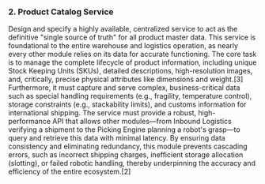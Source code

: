 ### 2. Product Catalog Service
Design and specify a highly available, centralized service to act as the definitive "single source of truth" for all product master data. This service is foundational to the entire warehouse and logistics operation, as nearly every other module relies on its data for accurate functioning. The core task is to manage the complete lifecycle of product information, including unique Stock Keeping Units (SKUs), detailed descriptions, high-resolution images, and, critically, precise physical attributes like dimensions and weight.[3] Furthermore, it must capture and serve complex, business-critical data such as special handling requirements (e.g., fragility, temperature control), storage constraints (e.g., stackability limits), and customs information for international shipping. The service must provide a robust, high-performance API that allows other modules—from Inbound Logistics verifying a shipment to the Picking Engine planning a robot's grasp—to query and retrieve this data with minimal latency. By ensuring data consistency and eliminating redundancy, this module prevents cascading errors, such as incorrect shipping charges, inefficient storage allocation (slotting), or failed robotic handling, thereby underpinning the accuracy and efficiency of the entire ecosystem.[2]